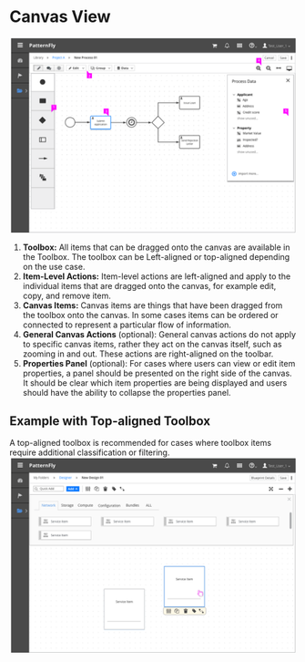 # Canvas View

![Canvas Layout](img/Canvas-03.png)

  1. **Toolbox:** All items that can be dragged onto the canvas are available in the Toolbox. The toolbox can be Left-aligned or top-aligned depending on the use case.
  2. **Item-Level Actions:**  Item-level actions are left-aligned and apply to the individual items that are dragged onto the canvas, for example edit, copy, and remove item.
  3. **Canvas Items:** Canvas items are things that have been dragged from the toolbox onto the canvas. In some cases items can be ordered or connected to represent a particular flow of information.
  4. **General Canvas Actions** (optional): General canvas actions do not apply to specific canvas items, rather they act on the canvas itself, such as zooming in and out. These actions are right-aligned on the toolbar.
  5. **Properties Panel** (optional): For cases where users can view or edit item properties, a panel should be presented on the right side of the canvas. It should be clear which item properties are being displayed and users should have the ability to collapse the properties panel.


## Example with Top-aligned Toolbox
A top-aligned toolbox is recommended for cases where toolbox items require additional classification or filtering.
![Canvas Example with Top-aligned Toolbox](img/Canvas-04.png)
